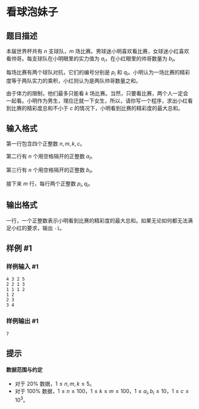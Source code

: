 # 看球泡妹子

## 题目描述

本届世界杯共有 $n$ 支球队，$m$ 场比赛。男球迷小明喜欢看比赛，女球迷小红喜欢看帅哥。每支球队在小明眼里的实力值为 $a_i$，在小红眼里的帅哥数量为 $b_i$。

每场比赛有两个球队对抗，它们的编号分别是 $p_i$ 和 $q_i$。小明认为一场比赛的精彩度等于两队实力的乘积，小红则认为是两队帅哥数量之和。

由于体力的限制，他们最多只能看 $k$ 场比赛。当然，只要看比赛，两个人一定会一起看。小明作为男生，理应迁就一下女生，所以，请你写一个程序，求出小红看到比赛的精彩度总和不小于 $c$ 的情况下，小明看到比赛的精彩度的最大总和。

## 输入格式

第一行包含四个正整数 $n,m,k,c$。

第二行有 $n$ 个用空格隔开的正整数 $a_i$。

第三行有 $n$ 个用空格隔开的正整数 $b_i$。

接下来 $m$ 行，每行两个正整数 $p_i,q_i$。


## 输出格式

一行，一个正整数表示小明看到比赛的精彩度的最大总和。如果无论如何都无法满足小红的要求，输出 `-1`。


## 样例 #1

### 样例输入 #1
```
4 3 2 5
2 2 1 3
1 1 1 2
1 2
2 3
3 4
```

### 样例输出 #1

```
7
```

## 提示

#### 数据范围与约定

- 对于 $20\%$ 数据，$1 \le n,m,k \le 5$。
- 对于 $100\%$ 数据，$1 \le n \le 100$，$1 \le k \le m \le 100$，$1 \le a_i,b_i \le 10$，$1 \le c \le 10^3$。
